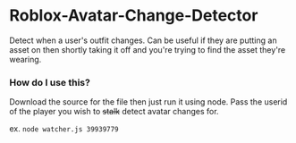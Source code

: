 # Roblox-Avatar-Change-Detector
Detect when a user's outfit changes. Can be useful if they are putting an asset on then shortly taking it off and you're trying to find the asset they're wearing. 

### How do I use this? 

Download the source for the file then just run it using node. Pass the userid of the player you wish to ~~stalk~~ detect avatar changes for.

ex. `node watcher.js 39939779`
